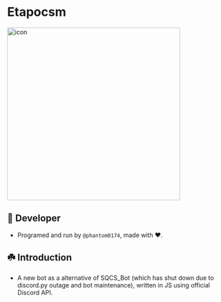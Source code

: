 # Etapocsm

<img src="https://i.imgur.com/MrSR8kJ.jpg" alt="icon" width=400>

## 🔧 Developer

- Programed and run by `@phantom0174`, made with ❤️️.

## ☘️ Introduction

- A new bot as a alternative of SQCS_Bot (which has shut down due to discord.py outage and bot maintenance), written in JS using official Discord API.
